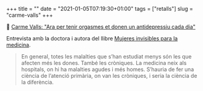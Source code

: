 +++
title = ""
date = "2021-01-05T07:19:30+01:00"
tags = ["retalls"]
slug = "carme-valls"
+++

📎 [Carme Valls: "Ara per tenir orgasmes et donen un antidepressiu cada dia"](https://www.vilaweb.cat/noticies/carme-valls-dones-medicina-entrevista/)

Entrevista amb la doctora i autora del llibre [Mujeres invisibles para la medicina](https://capitanswing.com/libros/mujeres-invisibles-para-la-medicina/).

> En general, totes les malalties que s’han estudiat menys són les que afecten més les dones. També les cròniques. La medicina neix als hospitals, on hi ha malalties agudes i més homes. S’hauria de fer una ciència de l’atenció primària, on van les cròniques, i seria la ciència de la diferència.